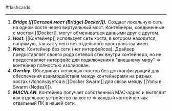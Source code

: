 #flashcards
***
1. ***Bridge ([[Сетевой мост (Bridge) Docker]]).***
	Создает локальную сеть на одном хосте через виртуальный мост. Контейнеры, соединенные с мостом [[Docker]], могут обмениваться данными друг с другом.
2. ***Host***.
	[[Контейнер]] использует сеть хоста, в котором находится, напрямую, так как у него нет отдельного пространства имен.
3. ***None***.
	Контейнер без сети (нет интерфейсов). Драйвер предоставляет своего рода сетевой стек внутри контейнера, но не предоставляет интерфейс для подключения к "внешнему миру" => контейнер полностью изолирован.
4. ***Overlay***.
	Объединяет несколько хостов без доп конфигураций для обеспечения взаимодействия между контейнерами на разных хостах (Используется в [[Docker Swarm]] для связи между [[Узлы в Swarm (Nodes)]]).
5. ***MACVLAN***.
	Контейнер получает собственный MAC-адрес и выглядит как отдельное устройство на хосте => каждый контейнер как отдельный ПК в нашей сети.
<!--SR:!2025-10-18,1,210-->